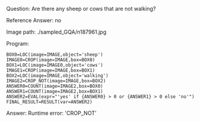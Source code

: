 Question: Are there any sheep or cows that are not walking?

Reference Answer: no

Image path: ./sampled_GQA/n187961.jpg

Program:

```
BOX0=LOC(image=IMAGE,object='sheep')
IMAGE0=CROP(image=IMAGE,box=BOX0)
BOX1=LOC(image=IMAGE0,object='cows')
IMAGE1=CROP(image=IMAGE,box=BOX1)
BOX2=LOC(image=IMAGE,object='walking')
IMAGE2=CROP_NOT(image=IMAGE,box=BOX2)
ANSWER0=COUNT(image=IMAGE2,box=BOX0)
ANSWER1=COUNT(image=IMAGE2,box=BOX1)
ANSWER2=EVAL(expr="'yes' if {ANSWER0} > 0 or {ANSWER1} > 0 else 'no'")
FINAL_RESULT=RESULT(var=ANSWER2)
```
Answer: Runtime error: 'CROP_NOT'

